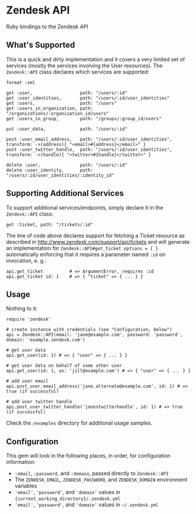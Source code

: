 # Zendesk API

Ruby bindings to the Zendesk API

## What's Supported

This is a quick and dirty implementation and it covers a very limited set of services (mostly the services involving the User resources). The `Zendesk::API` class declares which services are supported:

    format :xml
    
    get :user,                  path: "/users/:id"
    get :user_identities,       path: "/users/:id/user_identities"
    get :users,                 path: "/users"
    get :users_in_organization, path: "/organizations/:organization_id/users"
    get :users_in_group,        path: "/groups/:group_id/users"

    put :user_data,             path: "/users/:id"

    post :user_email_address,   path: "/users/:id/user_identities", transform: ->(address){ "<email>#{address}</email>" }
    post :user_twitter_handle,  path: "/users/:id/user_identities", transform: ->(handle){ "<twitter>#{handle}</twitter>" }

    delete :user,               path: "/users/:id"
    delete :user_identity,      path: "/users/:id/user_identities/:identity_id"

## Supporting Additional Services

To support additional services/endpoints, simply declare it in the `Zendesk::API` class:

    get :ticket, path: "/tickets/:id"
    
The line of code above declares support for fetching a Ticket resource as described in http://www.zendesk.com/support/api/tickets and will generate an implementation for `Zendesk::API#get_ticket options = { }` automatically enforcing that it requires a parameter named `:id` on invocation, e. g.:

    api.get_ticket          # => ArgumentError, requires :id
    api.get_ticket id: 1    # => { "ticket" => { ... } }

## Usage

Nothing to it:

    require 'zendesk'
    
    # create instance with credentials (see "Configuration, below")
    api = Zendesk::API(email: 'jane@example.com', password: 'password', domain: 'example.zendesk.com')
    
    # get user data
    api.get_user(id: 1) # => { "user" => { ... } }
    
    # get user data on behalf of some other user
    api.get_user(id: 1, as: 'jill@example.com') # => { "user" => { ... } }

    # add user email 
    api.post_user_email_address('jane.alternate@example.com', id: 1) # => true (if successful)
    
    # add user twitter handle
    api.post_user_twitter_handle('janestwitterhandle', id: 1) # => true (if successful)
  
Check the `/examples` directory for additional usage samples.

## Configuration

This gem will look in the following places, in order, for configuration information:

  - `:email`, `:password`, and `:domain`, passed directly to `Zendesk::API`
  - The `ZENDESK_EMAIL`, `ZENDESK_PASSWORD`, and `ZENDESK_DOMAIN` environment variables
  - `'email'`, `'password'`, and `'domain'` values in `{current_working_directory}/.zendesk.yml`
  - `'email'`, `'password'`, and `'domain'` values in `~/.zendesk.yml`
